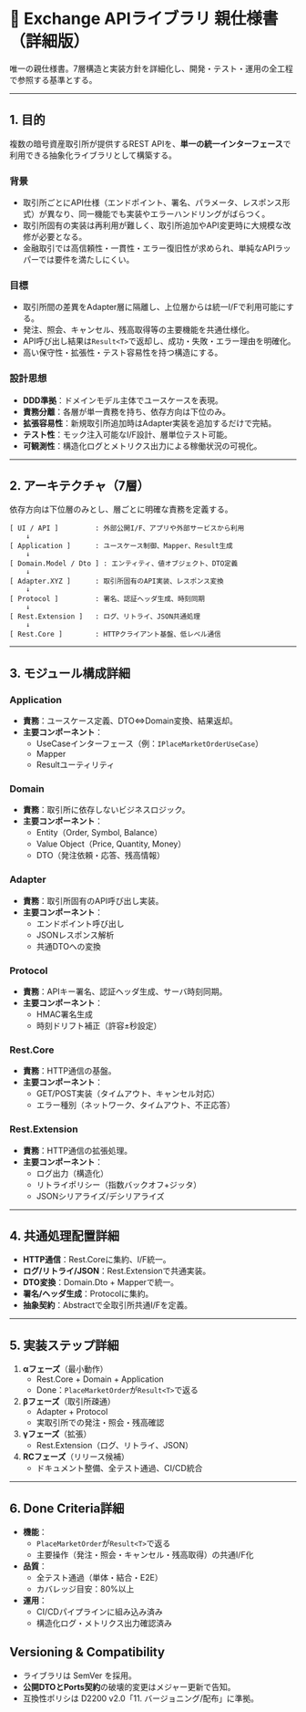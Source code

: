 # 📘 Exchange APIライブラリ 親仕様書（詳細版）

唯一の親仕様書。7層構造と実装方針を詳細化し、開発・テスト・運用の全工程で参照する基準とする。

---

## 1. 目的
複数の暗号資産取引所が提供するREST APIを、**単一の統一インターフェース**で利用できる抽象化ライブラリとして構築する。

### 背景
- 取引所ごとにAPI仕様（エンドポイント、署名、パラメータ、レスポンス形式）が異なり、同一機能でも実装やエラーハンドリングがばらつく。
- 取引所固有の実装は再利用が難しく、取引所追加やAPI変更時に大規模な改修が必要となる。
- 金融取引では高信頼性・一貫性・エラー復旧性が求められ、単純なAPIラッパーでは要件を満たしにくい。

### 目標
- 取引所間の差異をAdapter層に隔離し、上位層からは統一I/Fで利用可能にする。
- 発注、照会、キャンセル、残高取得等の主要機能を共通仕様化。
- API呼び出し結果は`Result<T>`で返却し、成功・失敗・エラー理由を明確化。
- 高い保守性・拡張性・テスト容易性を持つ構造にする。

### 設計思想
- **DDD準拠**：ドメインモデル主体でユースケースを表現。
- **責務分離**：各層が単一責務を持ち、依存方向は下位のみ。
- **拡張容易性**：新規取引所追加時はAdapter実装を追加するだけで完結。
- **テスト性**：モック注入可能なI/F設計、層単位テスト可能。
- **可観測性**：構造化ログとメトリクス出力による稼働状況の可視化。

---

## 2. アーキテクチャ（7層）
依存方向は下位層のみとし、層ごとに明確な責務を定義する。

```
[ UI / API ]         : 外部公開I/F、アプリや外部サービスから利用
    ↓
[ Application ]      : ユースケース制御、Mapper、Result生成
    ↓
[ Domain.Model / Dto ] : エンティティ、値オブジェクト、DTO定義
    ↓
[ Adapter.XYZ ]      : 取引所固有のAPI実装、レスポンス変換
    ↓
[ Protocol ]         : 署名、認証ヘッダ生成、時刻同期
    ↓
[ Rest.Extension ]   : ログ、リトライ、JSON共通処理
    ↓
[ Rest.Core ]        : HTTPクライアント基盤、低レベル通信
```

---

## 3. モジュール構成詳細
### Application
- **責務**：ユースケース定義、DTO⇔Domain変換、結果返却。
- **主要コンポーネント**：
  - UseCaseインターフェース（例：`IPlaceMarketOrderUseCase`）
  - Mapper
  - Resultユーティリティ

### Domain
- **責務**：取引所に依存しないビジネスロジック。
- **主要コンポーネント**：
  - Entity（Order, Symbol, Balance）
  - Value Object（Price, Quantity, Money）
  - DTO（発注依頼・応答、残高情報）

### Adapter
- **責務**：取引所固有のAPI呼び出し実装。
- **主要コンポーネント**：
  - エンドポイント呼び出し
  - JSONレスポンス解析
  - 共通DTOへの変換

### Protocol
- **責務**：APIキー署名、認証ヘッダ生成、サーバ時刻同期。
- **主要コンポーネント**：
  - HMAC署名生成
  - 時刻ドリフト補正（許容±秒設定）

### Rest.Core
- **責務**：HTTP通信の基盤。
- **主要コンポーネント**：
  - GET/POST実装（タイムアウト、キャンセル対応）
  - エラー種別（ネットワーク、タイムアウト、不正応答）

### Rest.Extension
- **責務**：HTTP通信の拡張処理。
- **主要コンポーネント**：
  - ログ出力（構造化）
  - リトライポリシー（指数バックオフ+ジッタ）
  - JSONシリアライズ/デシリアライズ

---

## 4. 共通処理配置詳細
- **HTTP通信**：Rest.Coreに集約、I/F統一。
- **ログ/リトライ/JSON**：Rest.Extensionで共通実装。
- **DTO変換**：Domain.Dto + Mapperで統一。
- **署名/ヘッダ生成**：Protocolに集約。
- **抽象契約**：Abstractで全取引所共通I/Fを定義。

---

## 5. 実装ステップ詳細
1. **αフェーズ**（最小動作）
   - Rest.Core + Domain + Application
   - Done：`PlaceMarketOrder`が`Result<T>`で返る
2. **βフェーズ**（取引所疎通）
   - Adapter + Protocol
   - 実取引所での発注・照会・残高確認
3. **γフェーズ**（拡張）
   - Rest.Extension（ログ、リトライ、JSON）
4. **RCフェーズ**（リリース候補）
   - ドキュメント整備、全テスト通過、CI/CD統合

---

## 6. Done Criteria詳細
- **機能**：
  - `PlaceMarketOrder`が`Result<T>`で返る
  - 主要操作（発注・照会・キャンセル・残高取得）の共通I/F化
- **品質**：
  - 全テスト通過（単体・結合・E2E）
  - カバレッジ目安：80%以上
- **運用**：
  - CI/CDパイプラインに組み込み済み
  - 構造化ログ・メトリクス出力確認済み

## Versioning & Compatibility
- ライブラリは SemVer を採用。
- **公開DTOとPorts契約**の破壊的変更はメジャー更新で告知。
- 互換性ポリシは D2200 v2.0「11. バージョニング/配布」に準拠。
